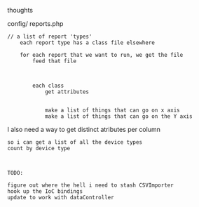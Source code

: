 thoughts


config/
	reports.php

	// a list of report 'types'
		each report type has a class file elsewhere

		for each report that we want to run, we get the file
			feed that file



			each class
				get attributes


				make a list of things that can go on x axis
				make a list of things that can go on the Y axis

				

I also need a way to get distinct atributes per column

	so i can get a list of all the device types
	count by device type



	TODO:

	figure out where the hell i need to stash CSVImporter
	hook up the IoC bindings
	update to work with dataController